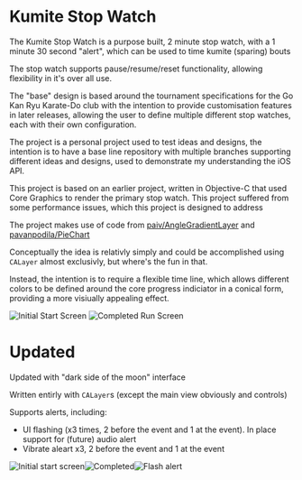 # Kumite Stop Watch

The Kumite Stop Watch is a purpose built, 2 minute stop watch, with a 1 minute 30 second "alert", which can be used to time kumite (sparing) bouts

The stop watch supports pause/resume/reset functionality, allowing flexibility in it's over all use.

The "base" design is based around the tournament specifications for the Go Kan Ryu Karate-Do club with the intention to provide customisation features in later releases, allowing the user to define multiple different stop watches, each with their own configuration.

The project is a personal project used to test ideas and designs, the intention is to have a base line repository with multiple branches supporting different ideas and designs, used to demonstrate my understanding the iOS API.

This project is based on an earlier project, written in Objective-C that used Core Graphics to render the primary stop watch. This project suffered from some performance issues, which this project is designed to address

The project makes use of code from [paiv/AngleGradientLayer](https://github.com/paiv/AngleGradientLayer) and [pavanpodila/PieChart](https://github.com/pavanpodila/PieChart/blob/master/PieChart/PieSliceLayer.m)

Conceptually the idea is relativly simply and could be accomplished using `CALayer` almost exclusivly, but where's the fun in that.

Instead, the intention is to require a flexible time line, which allows different colors to be defined around the core progress indiciator in a conical form, providing a more visiually appealing effect.

![Initial Start Screen](https://cloud.githubusercontent.com/assets/10276932/13943958/4f097bae-f055-11e5-82f6-38fb52de91a1.png) ![Completed Run Screen](https://cloud.githubusercontent.com/assets/10276932/13943962/5380480c-f055-11e5-9330-d5ead5352387.png)

# Updated

Updated with "dark side of the moon" interface

Written entirly with `CALayer`s (except the main view obviously and controls)

Supports alerts, including:

- UI flashing (x3 times, 2 before the event and 1 at the event). In place support for (future) audio alert
- Vibrate aleart x3, 2 before the event and 1 at the event

![Initial start screen](https://cloud.githubusercontent.com/assets/10276932/14239158/46dba7c8-fa7c-11e5-8b89-46d6628201d2.png)![Completed](https://cloud.githubusercontent.com/assets/10276932/14239160/4c8d79da-fa7c-11e5-95da-dd578ee84ee9.png)![Flash alert](https://cloud.githubusercontent.com/assets/10276932/14239161/5047e696-fa7c-11e5-84f3-bf5db4e992cd.png)
